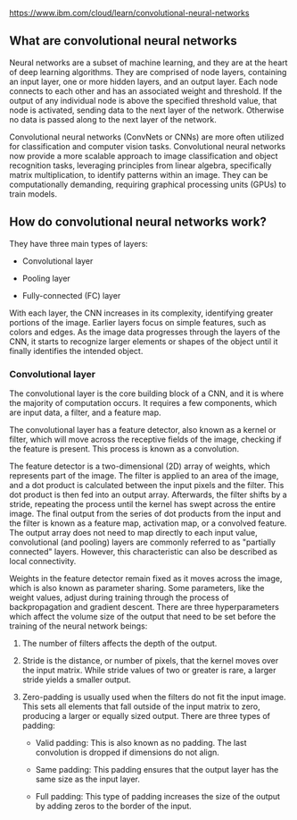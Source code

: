 https://www.ibm.com/cloud/learn/convolutional-neural-networks

## What are convolutional neural networks ##

Neural networks are a subset of machine learning, and they are at the heart of deep learning algorithms. They are comprised of node layers, containing an input layer, one or more hidden layers, and an output layer. Each node connects to each other and has an associated weight and threshold. If the output of any individual node is above the specified threshold value, that node is activated, sending data to the next layer of the network. Otherwise no data is passed along to the next layer of the network.

Convolutional neural networks (ConvNets or CNNs) are more often utilized for classification and computer vision tasks. Convolutional neural networks now provide a more scalable approach to image classification and object recognition tasks, leveraging principles from linear algebra, specifically matrix multiplication, to identify patterns within an image. They can be computationally demanding, requiring graphical processing units (GPUs) to train models.

## How do convolutional neural networks work? ##

They have three main types of layers:

- Convolutional layer

- Pooling layer

- Fully-connected (FC) layer

With each layer, the CNN increases in its complexity, identifying greater portions of the image. Earlier layers focus on simple features, such as colors and edges. As the image data progresses through the layers of the CNN, it starts to recognize larger elements or shapes of the object until it finally identifies the intended object.

### Convolutional layer ###

The convolutional layer is the core building block of a CNN, and it is where the majority of computation occurs. It requires a few components, which are input data, a filter, and a feature map.

The convolutional layer has a feature detector, also known as a kernel or filter, which will move across the receptive fields of the image, checking if the feature is present. This process is known as a convolution.


The feature detector is a two-dimensional (2D) array of weights, which represents part of the image. The filter is applied to an area of the image, and a dot product is calculated between the input pixels and the filter. This dot product is then fed into an output array. Afterwards, the filter shifts by a stride, repeating the process until the kernel has swept across the entire image. The final output from the series of dot products from the input and the filter is known as a feature map, activation map, or a convolved feature. The output array does not need to map directly to each input value, convolutional (and pooling) layers are commonly referred to as "partially connected" layers. However, this characteristic can also be described as local connectivity.

Weights in the feature detector remain fixed as it moves across the image, which is also known as parameter sharing. Some parameters, like the weight values, adjust during training through the process of backpropagation and gradient descent. There are three hyperparameters which affect the volume size of the output that need to be set before the training of the neural network beings:

1. The number of filters affects the depth of the output.

2. Stride is the distance, or number of pixels, that the kernel moves over the input matrix. While stride values of two or greater is rare, a larger stride yields a smaller output.

3. Zero-padding is usually used when the filters do not fit the input image. This sets all elements that fall outside of the input matrix to zero, producing a larger or equally sized output. There are three types of padding:

    - Valid padding: This is also known as no padding. The last convolution is dropped if dimensions do not align.

    - Same padding: This padding ensures that the output layer has the same size as the input layer.

    - Full padding: This type of padding increases the size of the output by adding zeros to the border of the input.



